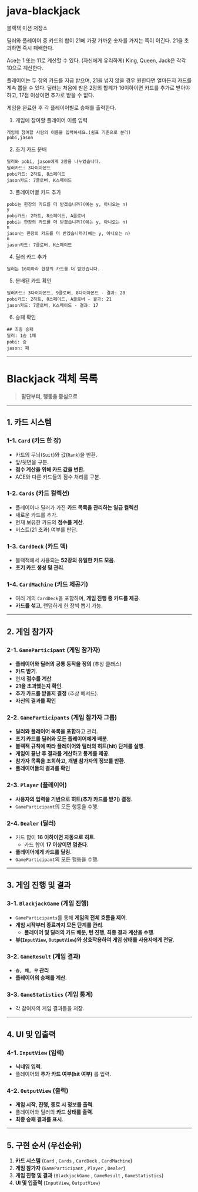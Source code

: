 # java-blackjack

블랙잭 미션 저장소

딜러와 플레이어 중 카드의 합이 21에 가장 가까운 숫자를 가지는 쪽이 이긴다.
21을 초과하면 즉시 패배한다.

Ace는 1 또는 11로 계산할 수 있다. (자신에게 유리하게)
King, Queen, Jack은 각각 10으로 계산한다.

플레이어는 두 장의 카드를 지급 받으며, 21을 넘지 않을 경우 원한다면 얼마든지 카드를 계속 뽑을 수 있다.
딜러는 처음에 받은 2장의 합계가 16이하이면 카드를 추가로 받아야 하고, 17점 이상이면 추가로 받을 수 없다.

게임을 완료한 후 각 플레이어별로 승패를 출력한다.

1. 게임에 참여할 플레이어 이름 입력
```
게임에 참여할 사람의 이름을 입력하세요.(쉼표 기준으로 분리)
pobi,jason
```

2. 초기 카드 분배
```
딜러와 pobi, jason에게 2장을 나누었습니다.
딜러카드: 3다이아몬드
pobi카드: 2하트, 8스페이드
jason카드: 7클로버, K스페이드
```

3. 플레이어별 카드 추가
```
pobi는 한장의 카드를 더 받겠습니까?(예는 y, 아니오는 n)
y
pobi카드: 2하트, 8스페이드, A클로버
pobi는 한장의 카드를 더 받겠습니까?(예는 y, 아니오는 n)
n
jason는 한장의 카드를 더 받겠습니까?(예는 y, 아니오는 n)
n
jason카드: 7클로버, K스페이드
```

4. 딜러 카드 추가
```
딜러는 16이하라 한장의 카드를 더 받았습니다.
```

5. 분배된 카드 확인
```
딜러카드: 3다이아몬드, 9클로버, 8다이아몬드 - 결과: 20
pobi카드: 2하트, 8스페이드, A클로버 - 결과: 21
jason카드: 7클로버, K스페이드 - 결과: 17
```

6. 승패 확인
```
## 최종 승패
딜러: 1승 1패
pobi: 승 
jason: 패
```

___

# **Blackjack 객체 목록**
> **말단부터, 행동을 중심으로**

---

## **1. 카드 시스템**
### **1-1. `Card` (카드 한 장)**
- 카드의 무늬(`Suit`)와 값(`Rank`)을 반환.
- 앞/뒷면을 구분.
- **점수 계산을 위해 카드 값을 변환.**
- ACE와 다른 카드들의 점수 처리를 구분.

### **1-2. `Cards` (카드 컬렉션)**
- 플레이어나 딜러가 가진 **카드 목록을 관리하는 일급 컬렉션**.
- 새로운 카드를 추가.
- 현재 보유한 카드의 **점수를 계산**.
- 버스트(21 초과) 여부를 판단.

### **1-3. `CardDeck` (카드 덱)**
- 블랙잭에서 사용되는 **52장의 유일한 카드 모음**.
- **초기 카드 생성 및 관리**.

### **1-4. `CardMachine` (카드 제공기)**
- 여러 개의 `CardDeck`을 포함하며, **게임 진행 중 카드를 제공**.
- **카드를 섞고**, 랜덤하게 한 장씩 뽑기 가능.

---

## **2. 게임 참가자**
### **2-1. `GameParticipant` (게임 참가자)**
- **플레이어와 딜러의 공통 동작을 정의** (추상 클래스)
- **카드 받기**.
- 현재 **점수를 계산**.
- **21을 초과했는지 확인**.
- **추가 카드를 받을지 결정** (추상 메서드).
- **자신의 결과를 확인**

### **2-2. `GameParticipants` (게임 참가자 그룹)**
- **딜러와 플레이어 목록을 포함**하고 관리.
- **초기 카드를 딜러와 모든 플레이어에게 배분**.
- **블랙잭 규칙에 따라 플레이어와 딜러의 히트(hit) 단계를 실행**.
- **게임이 끝난 후 결과를 계산하고 통계를 제공**.
- **참가자 목록을 조회하고, 개별 참가자의 정보를 반환.**
- **플레이어들의 결과를 확인**

### **2-3. `Player` (플레이어)**
- **사용자의 입력을 기반으로 히트(추가 카드를 받기) 결정**.
- `GameParticipant`의 모든 행동을 수행.

### **2-4. `Dealer` (딜러)**
- 카드 합이 **16 이하이면 자동으로 히트**.
    - 카드 합이 **17 이상이면 멈춘다**.
- **플레이어에게 카드를 딜링**.
- `GameParticipant`의 모든 행동을 수행.

---

## **3. 게임 진행 및 결과**
### **3-1. `BlackjackGame` (게임 진행)**
- `GameParticipants`를 통해 **게임의 전체 흐름을 제어**.
- **게임 시작부터 종료까지 모든 단계를 관리**.
  - **플레이어 및 딜러의 카드 배분, 턴 진행, 최종 결과 계산을 수행**.
- **뷰(`InputView`, `OutputView`)와 상호작용하여 게임 상태를 사용자에게 전달**.

### **3-2. `GameResult` (게임 결과)**
- **`승, 패, 무` 관리**
- **플레이어의 승패를 계산**.

### **3-3. `GameStatistics` (게임 통계)**
- 각 참여자의 게임 결과들을 저장.

---

## **4. UI 및 입출력**
### **4-1. `InputView` (입력)**
- **닉네임 입력**.
- 플레이어의 **추가 카드 여부(hit 여부)** 를 입력.

### **4-2. `OutputView` (출력)**
- **게임 시작, 진행, 종료 시 정보를 출력**.
- 플레이어와 딜러의 **카드 상태를 출력**.
- **최종 승패 결과를 표시**.

---

## **5. 구현 순서 (우선순위)**
1. **카드 시스템** (`Card` , `Cards` , `CardDeck` , `CardMachine`)  
2. **게임 참가자** (`GameParticipant` , `Player` , `Dealer`)  
3. **게임 진행 및 결과** (`BlackjackGame` , `GameResult` , `GameStatistics`)  
4. **UI 및 입출력** (`InputView`, `OutputView`)
